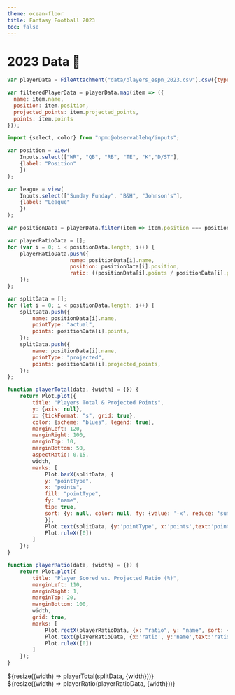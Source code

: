 ```yaml
---
theme: ocean-floor
title: Fantasy Football 2023
toc: false
---
```


# 2023 Data 🏈

<!-- Load & Clean Data - 2023 Sunday Funday League -->
```js
var playerData = FileAttachment("data/players_espn_2023.csv").csv({typed: true})
```

```js
var filteredPlayerData = playerData.map(item => ({
  name: item.name,
  position: item.position,
  projected_points: item.projected_points,
  points: item.points
}));
```


<!-- Create position selection button -->
```js
import {select, color} from "npm:@observablehq/inputs";

var position = view(
    Inputs.select(["WR", "QB", "RB", "TE", "K","D/ST"], 
    {label: "Position"
    })
);
```


<!-- Create league selection button -->
```js
var league = view(
    Inputs.select(["Sunday Funday", "B&H", "Johnson's"], 
    {label: "League"
    })
);
```


<!-- Filter the data -->
```js
var positionData = playerData.filter(item => item.position === position);
```

```js
var playerRatioData = [];
for (var i = 0; i < positionData.length; i++) {
    playerRatioData.push({
                    name: positionData[i].name, 
                    position: positionData[i].position, 
                    ratio: ((positionData[i].points / positionData[i].projected_points) * 100)
    });
};
```

```js
var splitData = [];
for (let i = 0; i < positionData.length; i++) {
    splitData.push({
        name: positionData[i].name,
        pointType: "actual",
        points: positionData[i].points,
    });
    splitData.push({
        name: positionData[i].name,
        pointType: "projected",
        points: positionData[i].projected_points,
    });
};
```


<!-- Create Plots -->
```js
function playerTotal(data, {width} = {}) {
    return Plot.plot({
        title: "Players Total & Projected Points",
        y: {axis: null},
        x: {tickFormat: "s", grid: true},
        color: {scheme: "blues", legend: true},
        marginLeft: 120,
        marginRight: 100,
        marginTop: 10,
        marginBottom: 50,
        aspectRatio: 0.15,
        width,
        marks: [
            Plot.barX(splitData, {
            y: "pointType",
            x: "points",
            fill: "pointType",
            fy: "name",
            tip: true,
            sort: {y: null, color: null, fy: {value: '-x', reduce: 'sum'}},
            }),
            Plot.text(splitData, {y:'pointType', x:'points',text:'points', dx: 20, fy: "name"}),
            Plot.ruleX([0])
        ]
    });
}
```

```js
function playerRatio(data, {width} = {}) {
    return Plot.plot({
        title: "Player Scored vs. Projected Ratio (%)",
        marginLeft: 110,
        marginRight: 1,
        marginTop: 20,
        marginBottom: 100,
        width,
        grid: true,
        marks: [
            Plot.rectX(playerRatioData, {x: "ratio", y: "name", sort: {y: "x", reverse: true}, fill: "#2C83DB", tip: true}),
            Plot.text(playerRatioData, {x:'ratio', y:'name',text:'ratio', dx: 25}),
            Plot.ruleX([0])
        ]
    });
}
``` 


<!-- Plot -->
<div class="grid grid-cols-1">
  <div class="card">
    ${resize((width) => playerTotal(splitData, {width}))}
  </div>
</div>

<div class="grid grid-cols-1">
  <div class="card">
    ${resize((width) => playerRatio(playerRatioData, {width}))}
  </div>
</div>